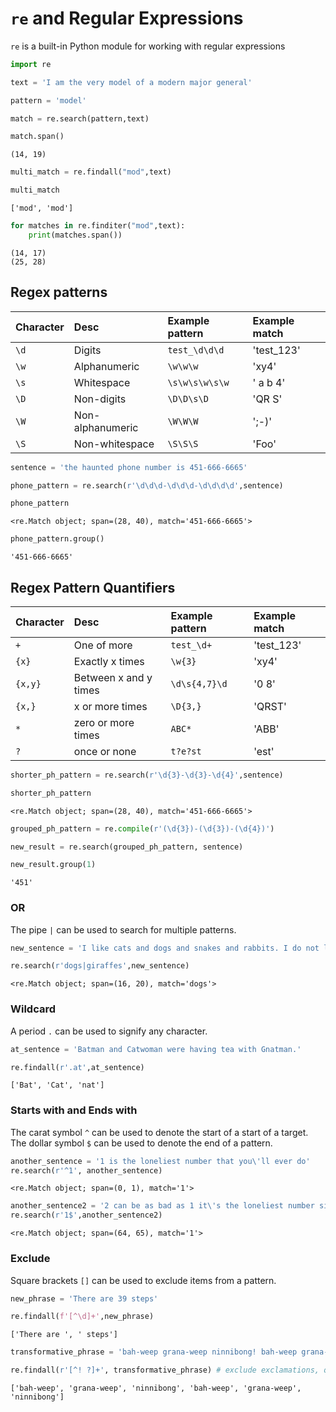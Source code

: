 # `re` and Regular Expressions
`re` is a built-in Python module for working with regular expressions


```python
import re
```


```python
text = 'I am the very model of a modern major general'
```


```python
pattern = 'model'
```


```python
match = re.search(pattern,text)
```


```python
match.span()
```




    (14, 19)




```python
multi_match = re.findall("mod",text)
```


```python
multi_match
```




    ['mod', 'mod']




```python
for matches in re.finditer("mod",text):
    print(matches.span())
```

    (14, 17)
    (25, 28)


## Regex patterns

|Character|Desc|Example pattern|Example match|
|:--|:--|:--|:--|
|`\d`|Digits|`test_\d\d\d`|'test_123'|
|`\w`|Alphanumeric|`\w\w\w`|'xy4'|
|`\s`|Whitespace|`\s\w\s\w\s\w`|' a b 4'|
|`\D`|Non-digits|`\D\D\s\D`|'QR S'|
|`\W`|Non-alphanumeric|`\W\W\W`|';-)'|
|`\S`|Non-whitespace|`\S\S\S`|'Foo'|


```python
sentence = 'the haunted phone number is 451-666-6665'
```


```python
phone_pattern = re.search(r'\d\d\d-\d\d\d-\d\d\d\d',sentence)
```


```python
phone_pattern
```




    <re.Match object; span=(28, 40), match='451-666-6665'>




```python
phone_pattern.group()
```




    '451-666-6665'



## Regex Pattern Quantifiers

|Character|Desc|Example pattern|Example match|
|:--|:--|:--|:--|
|`+`|One of more|`test_\d+`|'test_123'|
|`{x}`|Exactly x times|`\w{3}`|'xy4'|
|`{x,y}`|Between x and y times|`\d\s{4,7}\d`|'0    8'|
|`{x,}`|x or more times|`\D{3,}`|'QRST'|
|`*`|zero or more times|`ABC*`|'ABB'|
|`?`|once or none|`t?e?st`|'est'|


```python
shorter_ph_pattern = re.search(r'\d{3}-\d{3}-\d{4}',sentence)
```


```python
shorter_ph_pattern
```




    <re.Match object; span=(28, 40), match='451-666-6665'>




```python
grouped_ph_pattern = re.compile(r'(\d{3})-(\d{3})-(\d{4})')
```


```python
new_result = re.search(grouped_ph_pattern, sentence)
```


```python
new_result.group(1)
```




    '451'



### OR
The pipe `|` can be used to search for multiple patterns.


```python
new_sentence = 'I like cats and dogs and snakes and rabbits. I do not like spiders.'
```


```python
re.search(r'dogs|giraffes',new_sentence)
```




    <re.Match object; span=(16, 20), match='dogs'>



### Wildcard
A period `.` can be used to signify any character.


```python
at_sentence = 'Batman and Catwoman were having tea with Gnatman.'
```


```python
re.findall(r'.at',at_sentence)
```




    ['Bat', 'Cat', 'nat']



### Starts with and Ends with
The carat symbol `^` can be used to denote the start of a start of a target. The dollar symbol `$` can be used to denote the end of a pattern.


```python
another_sentence = '1 is the loneliest number that you\'ll ever do'
re.search(r'^1', another_sentence)
```




    <re.Match object; span=(0, 1), match='1'>




```python
another_sentence2 = '2 can be as bad as 1 it\'s the loneliest number since the number 1'
re.search(r'1$',another_sentence2)
```




    <re.Match object; span=(64, 65), match='1'>



### Exclude
Square brackets `[]` can be used to exclude items from a pattern.


```python
new_phrase = 'There are 39 steps'
```


```python
re.findall(f'[^\d]+',new_phrase)
```




    ['There are ', ' steps']




```python
transformative_phrase = 'bah-weep grana-weep ninnibong! bah-weep grana-weep ninnibong?'
```


```python
re.findall(r'[^! ?]+', transformative_phrase) # exclude exclamations, question marks, and spaces
```




    ['bah-weep', 'grana-weep', 'ninnibong', 'bah-weep', 'grana-weep', 'ninnibong']




```python

```
